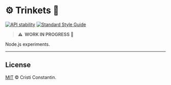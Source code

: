 
# ⚙ Trinkets 🔩

  [![API stability][stability-img]][stability-url]
  [![Standard Style Guide][style-img]][style-url]


> **⚠️ &nbsp;WORK IN PROGRESS 🛑**

Node.js experiments.

-----

## License

[MIT](LICENSE) © Cristi Constantin.


[stability-img]: https://img.shields.io/badge/stability-experimental-orange.svg?style=flat-square
[stability-url]: https://nodejs.org/api/documentation.html#documentation_stability_index
[style-img]: https://img.shields.io/badge/code_style-standard-brightgreen.svg?style=flat-square
[style-url]: https://standardjs.com
